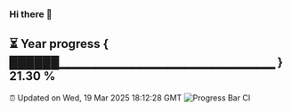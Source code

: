 ### Hi there 👋
⏳ Year progress { ██████▁▁▁▁▁▁▁▁▁▁▁▁▁▁▁▁▁▁▁▁▁▁▁▁ } 21.30 %
---
⏰ Updated on Wed, 19 Mar 2025 18:12:28 GMT
![Progress Bar CI](https://github.com/Moyi321/Moyi321/workflows/Progress%20Bar%20CI/badge.svg)
